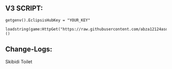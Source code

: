 ## V3 SCRIPT:

```
getgenv().EclipsisHubKey = "YOUR_KEY"

loadstring(game:HttpGet("https://raw.githubusercontent.com/abza12124asd/EclipsisHub/main/Loader"))()
```
## Change-Logs:

Skibidi Toilet
